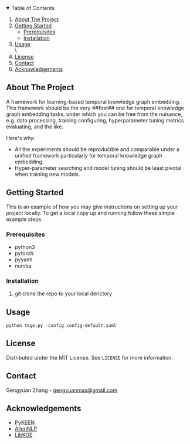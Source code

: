 <!-- TABLE OF CONTENTS -->
<details open="open">
  <summary>Table of Contents</summary>
  <ol>
    <li>
      <a href="#about-the-project">About The Project</a>
    </li>
    <li>
      <a href="#getting-started">Getting Started</a>
      <ul>
        <li><a href="#prerequisites">Prerequisites</a></li>
        <li><a href="#installation">Installation</a></li>
      </ul>
    </li>
    <li><a href="#usage">Usage</a></li>\
    <li><a href="#license">License</a></li>
    <li><a href="#contact">Contact</a></li>
    <li><a href="#acknowledgements">Acknowledgements</a></li>
  </ol>
</details>

<!-- ABOUT THE PROJECT -->
## About The Project

A framework for learning-based temporal knowledge graph embedding. This framework should be the very ##first## one for temporal knowledge graph embedding tasks, 
under which you can be free from the nuisance, e.g. data processing, training configuring, hyperparameter tuning metrics evaluating, and the like.

Here's why:
* All the experiments should be reproducible and comparable under a unified framework particularly for temporal knowledge graph embedding.
* Hyper-parameter searching and model tuning should be least pivotal when training new models.






<!-- GETTING STARTED -->
## Getting Started

This is an example of how you may give instructions on setting up your project locally.
To get a local copy up and running follow these simple example steps.

### Prerequisites

* python3
* pytorch
* pyyaml
* numba




### Installation

1. git clone the repo to your local derictory



<!-- USAGE EXAMPLES -->
## Usage

 ```
 python tkge.py -config config-default.yaml
 ```




<!-- LICENSE -->
## License

Distributed under the MIT License. See `LICENSE` for more information.



<!-- CONTACT -->
## Contact

Gengyuan Zhang - gengyuanmax@gmail.com




<!-- ACKNOWLEDGEMENTS -->
## Acknowledgements
* [PyKEEN](https://github.com/pykeen/pykeen)
* [AllenNLP](https://github.com/allenai/allennlp)
* [LibKGE](https://github.com/uma-pi1/kge)
